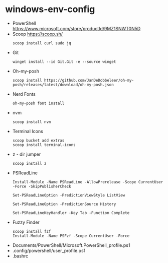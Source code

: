 # windows-env-config

- PowerShell https://www.microsoft.com/store/productId/9MZ1SNWT0N5D
- Scoop https://scoop.sh/
    ```
    scoop install curl sudo jq
    ```
- Git 
    ```
    winget install --id Git.Git -e --source winget
    ```
- Oh-my-posh
    ```
    scoop install https://github.com/JanDeDobbeleer/oh-my-posh/releases/latest/download/oh-my-posh.json
    ```
- Nerd Fonts
    ```
    oh-my-posh font install
    ```
- nvm
    ```
    scoop install nvm
    ```
- Terminal Icons
    ```
    scoop bucket add extras
    scoop install terminal-icons
    ```
- z - dir jumper
    ```
    scoop install z
    ```
- PSReadLine
    ```
    Install-Module -Name PSReadLine -AllowPrerelease -Scope CurrentUser -Force -SkipPublisherCheck

    Set-PSReadLineOption -PredictionViewStyle ListView

    Set-PSReadLineOption -PredictionSource History

    Set-PSReadLineKeyHandler -Key Tab -Function Complete
    ```
- Fuzzy Finder
    ```
    scoop install fzf
    Install-Module -Name PSFzf -Scope CurrentUser -Force
    ```
- Documents/PowerShell/Microsoft.PowerShell_profile.ps1
- .config/powershell/user_profile.ps1
- .bashrc